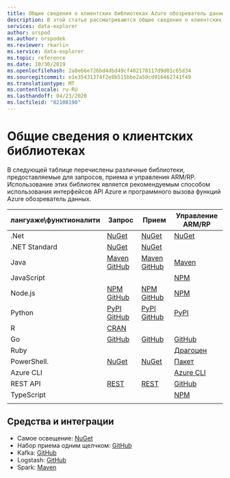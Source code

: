 ```yaml
---
title: Общие сведения о клиентских библиотеках Azure обозреватель данных | Документация Майкрософт
description: В этой статье рассматриваются общие сведения о клиентских библиотеках в Azure обозреватель данных.
services: data-explorer
author: orspod
ms.author: orspodek
ms.reviewer: rkarlin
ms.service: data-explorer
ms.topic: reference
ms.date: 10/30/2019
ms.openlocfilehash: 2a8e66e726bd4dbd49cf402178117d9d01c65d34
ms.sourcegitcommit: e1e35431374f2e8b515bbe2a50cd916462741f49
ms.translationtype: MT
ms.contentlocale: ru-RU
ms.lasthandoff: 04/23/2020
ms.locfileid: "82108190"
---
```

# <a name="client-libraries-overview"></a>Общие сведения о клиентских библиотеках

В следующей таблице перечислены различные библиотеки, предоставляемые для запросов, приема и управления ARM/RP. Использование этих библиотек является рекомендуемым способом использования интерфейсов API Azure и программного вызова функций Azure обозреватель данных. 


|    лангуаже\функтионалити        |    Запрос        |    Прием        |    Управление ARM/RP        |
|------------------------------    |--------------------------------------------------------------------------------------------------------------------------------------------------------------------------------------------------------------------------------------------    |--------------------------------------------------------------------------------------------------------------------------------------------------------------------    |------------------------------------------------------------------------------------------------------------------------------    |
|    .Net        |    [NuGet](https://www.nuget.org/packages/Microsoft.Azure.Kusto.Data/)            |    [NuGet](https://www.nuget.org/packages/Microsoft.Azure.Kusto.Ingest/)        |    [NuGet](https://www.nuget.org/packages/Microsoft.Azure.Management.Kusto/1.0.0)         |
|    .NET Standard        |    [NuGet](https://www.nuget.org/packages/Microsoft.Azure.Kusto.Data.NETStandard/)        |    [NuGet](https://www.nuget.org/packages/Microsoft.Azure.Kusto.Ingest.NETStandard/)        |            |
|    Java        |    [Maven](https://mvnrepository.com/artifact/com.microsoft.azure.kusto/kusto-data) [GitHub](https://github.com/Azure/azure-kusto-java/tree/master/data)        |    [Maven](https://mvnrepository.com/artifact/com.microsoft.azure.kusto/kusto-ingest) [GitHub](https://github.com/Azure/azure-kusto-java/tree/master/ingest)        |    [Maven](https://mvnrepository.com/artifact/com.microsoft.azure.kusto.v2019_01_21/azure-mgmt-kusto)        |
|    JavaScript        |             |             |    [NPM](https://www.npmjs.com/package/@azure/arm-kusto)         |
|    Node.js        |    [NPM](https://www.npmjs.com/package/azure-kusto-data) [GitHub](https://github.com/Azure/azure-kusto-node/tree/master/azure-kusto-data)        |    [NPM](https://www.npmjs.com/package/azure-kusto-ingest)       [GitHub](https://github.com/Azure/azure-kusto-node/tree/master/azure-kusto-ingest)        |    [NPM](https://www.npmjs.com/package/azure-arm-kusto/v/2.0.0)        |
|    Python        |    [PyPI](https://pypi.org/project/azure-kusto-ingest/)    [GitHub](https://github.com/Azure/azure-kusto-python/tree/master/azure-kusto-data)        |    [PyPI](https://pypi.org/project/azure-kusto-data/)      [GitHub](https://github.com/Azure/azure-kusto-python/tree/master/azure-kusto-ingest)        |    [PyPI](https://pypi.org/project/azure-mgmt-kusto/0.3.0/)        |
|    R        |    [CRAN](https://cran.r-project.org/web/packages/AzureKusto/index.html)               |             |            |
|    Go        |    [GitHub](https://github.com/Azure/azure-kusto-go)        |    [GitHub](https://github.com/Azure/azure-kusto-go/tree/master/kusto/ingest)        |        [GitHub](https://github.com/Azure/azure-sdk-for-go/tree/master/services/kusto/mgmt/2019-01-21/kusto)        |
|    Ruby        |             |             |    [Драгоцен](https://rubygems.org/gems/azure_mgmt_kusto/versions/0.17.1)         |
|    PowerShell.        |    [NuGet](https://www.nuget.org/packages/Microsoft.Azure.Kusto.Tools/)        |    [NuGet](https://www.nuget.org/packages/Microsoft.Azure.Kusto.Tools/)        |    [Пакет](https://www.powershellgallery.com/packages/Az.Kusto/)         |
|    Azure CLI        |             |             |    [Azure CLI](https://docs.microsoft.com/cli/azure/install-azure-cli-windows?view=azure-cli-latest)         |
|    REST API        |    [REST](rest/index.md)        |    [REST](rest/index.md)        |     [GitHub](https://github.com/Azure/azure-rest-api-specs/tree/master/specification/azure-kusto/resource-manager/Microsoft.Kusto)         |
|    TypeScript        |             |             |        [NPM](https://www.npmjs.com/package/@azure/arm-kusto/v/2.0.0)        |
|      |      |      |      |


## <a name="tools-and-integrations"></a>Средства и интеграции

* Самое освещение: [NuGet](https://www.nuget.org/packages/Microsoft.Azure.Kusto.Tools/) 
* Набор приема одним щелчком: [GitHub](https://github.com/Azure/azure-kusto-ingestion-tools) 
* Kafka: [GitHub](https://github.com/Azure/kafka-sink-azure-kusto)
* Logstash: [GitHub](https://github.com/Azure/logstash-output-kusto) 
* Spark: [Maven](https://mvnrepository.com/artifact/com.microsoft.azure.kusto/spark-kusto-connector)
